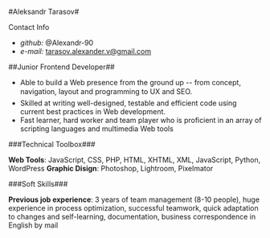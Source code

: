#Aleksandr Tarasov#

Contact Info
* _github:_  @Alexandr-90
* _e-mail:_ tarasov.alexander.v@gmail.com


##Junior Frontend Developer##

* Able to build a Web presence from the ground up -- from concept, navigation, layout and programming to UX and SEO.
* Skilled at writing well-designed, testable and efficient code using current best practices in Web development.
* Fast learner, hard worker and team player who is proficient in an array of scripting languages and multimedia Web tools


###Technical Toolbox###

**Web Tools**: JavaScript, CSS, PHP, HTML, XHTML, XML, JavaScript, Python,  WordPress
**Graphic Disign**: Photoshop, Lightroom, Pixelmator

###Soft Skills###

**Previous job experience**: 3 years of team management (8-10 people), huge experience in process optimization, successful teamwork, quick adaptation to changes and self-learning, documentation, business correspondence in English by mail